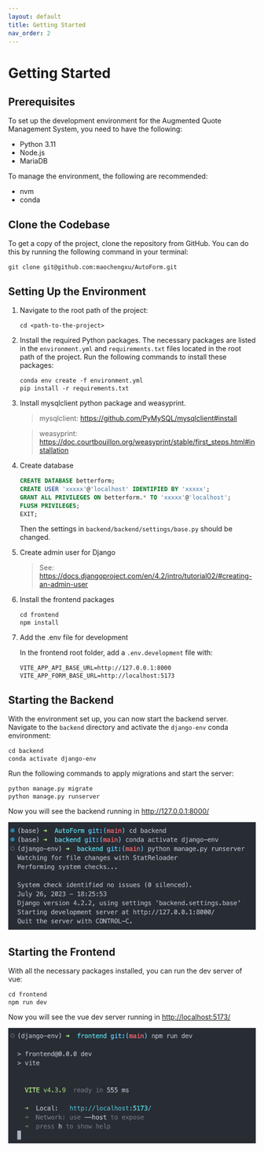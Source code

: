 ```yaml
---
layout: default
title: Getting Started
nav_order: 2
---
```


# Getting Started

## Prerequisites

To set up the development environment for the Augmented Quote Management System, you need to have the following:

- Python 3.11
- Node.js
- MariaDB

To manage the environment, the following are recommended:

- nvm
- conda

## Clone the Codebase

To get a copy of the project, clone the repository from GitHub. You can do this by running the following command in your terminal:

```shell
git clone git@github.com:maochengxu/AutoForm.git
```

## Setting Up the Environment

1. Navigate to the root path of the project:

    ```shell
    cd <path-to-the-project>
    ```

2. Install the required Python packages. The necessary packages are listed in the `environment.yml` and `requirements.txt` files located in the root path of the project. Run the following commands to install these packages:

    ```shell
    conda env create -f environment.yml
    pip install -r requirements.txt
    ```

3. Install mysqlclient python package and weasyprint.

    > mysqlclient: <https://github.com/PyMySQL/mysqlclient#install>

    > weasyprint: <https://doc.courtbouillon.org/weasyprint/stable/first_steps.html#installation>

4. Create database

    ```sql
    CREATE DATABASE betterform;
    CREATE USER 'xxxxx'@'localhost' IDENTIFIED BY 'xxxxx';
    GRANT ALL PRIVILEGES ON betterform.* TO 'xxxxx'@'localhost';
    FLUSH PRIVILEGES;
    EXIT;
    ```
    Then the settings in `backend/backend/settings/base.py` should be changed.

5. Create admin user for Django

    > See: <https://docs.djangoproject.com/en/4.2/intro/tutorial02/#creating-an-admin-user>

6. Install the frontend packages

    ```shell
    cd frontend
    npm install
    ```

7. Add the .env file for development

    In the frontend root folder, add a `.env.development` file with:

    ```
    VITE_APP_API_BASE_URL=http://127.0.0.1:8000
    VITE_APP_FORM_BASE_URL=http://localhost:5173
    ```

## Starting the Backend

With the environment set up, you can now start the backend server. Navigate to the `backend` directory and activate the `django-env` conda environment:
```shell
cd backend
conda activate django-env
```
Run the following commands to apply migrations and start the server:
```shell
python manage.py migrate
python manage.py runserver
```
Now you will see the backend running in <http://127.0.0.1:8000/>

![](../imgs/django-terminal.png)


## Starting the Frontend

With all the necessary packages installed, you can run the dev server of vue:
```shell
cd frontend
npm run dev
```
Now you will see the vue dev server running in <http://localhost:5173/>

![](../imgs/vue-terminal.png)